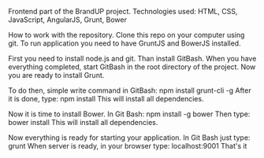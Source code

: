 Frontend part of the BrandUP project. Technologies used: HTML, CSS, JavaScript, AngularJS, Grunt, Bower

How to work with the repository.
Clone this repo on your computer using git. To run application you need to have GruntJS and BowerJS installed.

First you need to install node.js and git. Than install GitBash. When you have everything completed, start GitBash
in the root directory of the project. Now you are ready to install Grunt.

To do then, simple write command in GitBash: npm install grunt-cli -g
After it is done, type: npm install
This will install all dependencies.

Now it is time to install Bower. In Git Bash: npm install -g bower
Then type: bower install
This will install all dependencies.

Now everything is ready for starting your application. In Git Bash just type: grunt
When server is ready, in your browser type: localhost:9001
That's it